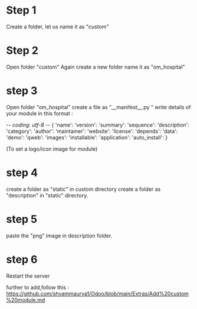 <H1> Step 1 </H1>
Create a folder, let us name it as "custom"

<h1> Step 2 </h1>
Open folder "custom"
Again create a new folder name it as "om_hospital"

<h1> step 3 </h1>
Open folder "om_hospital"
create a file as "__manifest__.py "
write details of your module in this format : 

 -*- coding: utf-8 -*-
{
    'name': 
    'version': 
    'summary':
    'sequence':
    'description':
    'category': 
    'author': 
    'maintainer':
    'website': 
    'license': 
    'depends':
    'data': 
    'demo':
    'qweb': 
    'images': 
    'installable': 
    'application': 
    'auto_install': 
}

(To set a logo/icon image for module)
<h1> step 4 </h1>
create a folder as "static" in custom directory
create a folder as "description" in "static" directory.

<h1> step 5 </h1>
paste the "png" image in description folder.

<h1> step 6 </h1>
Restart the server

further to add,follow this  : https://github.com/shyammaurya1/Odoo/blob/main/Extras/Add%20custom%20module.md







